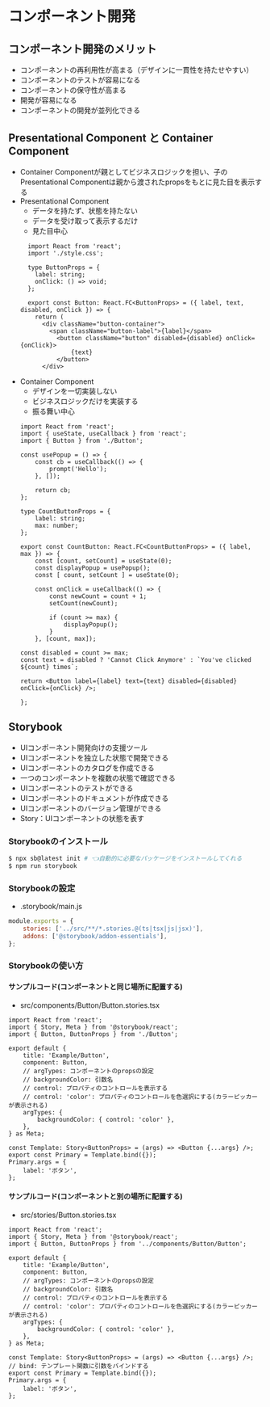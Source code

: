 # コンポーネント開発

## コンポーネント開発のメリット
- コンポーネントの再利用性が高まる（デザインに一貫性を持たせやすい）
- コンポーネントのテストが容易になる
- コンポーネントの保守性が高まる
- 開発が容易になる
- コンポーネントの開発が並列化できる

## Presentational Component と Container Component
- Container Componentが親としてビジネスロジックを担い、子のPresentational Componentは親から渡されたpropsをもとに見た目を表示する
- Presentational Component
  - データを持たず、状態を持たない
  - データを受け取って表示するだけ
  - 見た目中心
  ```tsx
    import React from 'react';
    import './style.css';

    type ButtonProps = {
      label: string;
      onClick: () => void;
    };

    export const Button: React.FC<ButtonProps> = ({ label, text, disabled, onClick }) => {
      return (
        <div className="button-container">
          <span className="button-label">{label}</span>
            <button className="button" disabled={disabled} onClick={onClick}>
                {text}
            </button>
        </div>
  ```
- Container Component
    - デザインを一切実装しない
    - ビジネスロジックだけを実装する
    - 振る舞い中心
    ```tsx
    import React from 'react';
    import { useState, useCallback } from 'react';
    import { Button } from './Button';

    const usePopup = () => {
        const cb = useCallback(() => {
            prompt('Hello');
        }, []);

        return cb;
    };

    type CountButtonProps = {
        label: string;
        max: number;
    };

    export const CountButton: React.FC<CountButtonProps> = ({ label, max }) => {
        const [count, setCount] = useState(0);
        const displayPopup = usePopup();
        const [ count, setCount ] = useState(0);

        const onClick = useCallback(() => {
            const newCount = count + 1;
            setCount(newCount);

            if (count >= max) {
                displayPopup();
            }
        }, [count, max]);

    const disabled = count >= max;
    const text = disabled ? 'Cannot Click Anymore' : `You've clicked ${count} times`;

    return <Button label={label} text={text} disabled={disabled} onClick={onClick} />;

    };
    ```


## Storybook
- UIコンポーネント開発向けの支援ツール
- UIコンポーネントを独立した状態で開発できる
- UIコンポーネントのカタログを作成できる
- 一つのコンポーネントを複数の状態で確認できる
- UIコンポーネントのテストができる
- UIコンポーネントのドキュメントが作成できる
- UIコンポーネントのバージョン管理ができる
- Story：UIコンポーネントの状態を表す

### Storybookのインストール
```bash
$ npx sb@latest init # 👈自動的に必要なパッケージをインストールしてくれる
$ npm run storybook
```

### Storybookの設定
- .storybook/main.js
```js
module.exports = {
    stories: ['../src/**/*.stories.@(ts|tsx|js|jsx)'],
    addons: ['@storybook/addon-essentials'],
};
```

### Storybookの使い方

#### サンプルコード(コンポーネントと同じ場所に配置する)
- src/components/Button/Button.stories.tsx
```tsx
import React from 'react';
import { Story, Meta } from '@storybook/react';
import { Button, ButtonProps } from './Button';

export default {
    title: 'Example/Button',
    component: Button,
    // argTypes: コンポーネントのpropsの設定
    // backgroundColor: 引数名
    // control: プロパティのコントロールを表示する
    // control: 'color': プロパティのコントロールを色選択にする(カラーピッカーが表示される)
    argTypes: {
        backgroundColor: { control: 'color' },
    },
} as Meta;

const Template: Story<ButtonProps> = (args) => <Button {...args} />;
export const Primary = Template.bind({});
Primary.args = {
    label: 'ボタン',
};
```

#### サンプルコード(コンポーネントと別の場所に配置する)
- src/stories/Button.stories.tsx
```tsx
import React from 'react';
import { Story, Meta } from '@storybook/react';
import { Button, ButtonProps } from '../components/Button/Button';

export default {
    title: 'Example/Button',
    component: Button,
    // argTypes: コンポーネントのpropsの設定
    // backgroundColor: 引数名
    // control: プロパティのコントロールを表示する
    // control: 'color': プロパティのコントロールを色選択にする(カラーピッカーが表示される)
    argTypes: {
        backgroundColor: { control: 'color' },
    },
} as Meta;

const Template: Story<ButtonProps> = (args) => <Button {...args} />;
// bind: テンプレート関数に引数をバインドする
export const Primary = Template.bind({});
Primary.args = {
    label: 'ボタン',
};
```



